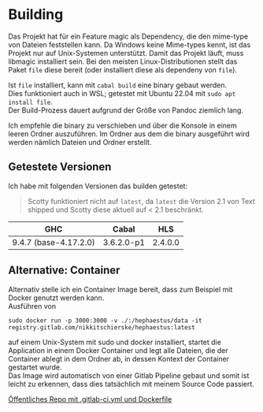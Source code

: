 # Building
Das Projekt hat für ein Feature magic als Dependency, die den mime-type von Dateien feststellen kann. Da Windows keine Mime-types kennt, ist das Projekt nur auf Unix-Systemen unterstützt.
Damit das Projekt läuft, muss libmagic installiert sein. Bei den meisten Linux-Distributionen stellt das Paket `file` diese bereit (oder installiert diese als dependeny von `file`).

Ist `file` installiert, kann mit `cabal build` eine binary gebaut werden.  
Dies funktioniert auch in WSL; getestet mit Ubuntu 22.04 mit `sudo apt install file`.  
Der Build-Prozess dauert aufgrund der Größe von Pandoc ziemlich lang.

Ich empfehle die binary zu verschieben und über die Konsole in einem leeren Ordner auszuführen.
Im Ordner aus dem die binary ausgeführt wird werden nämlich Dateien und Ordner erstellt.

## Getestete Versionen
Ich habe mit folgenden Versionen das builden getestet:
> Scotty funktioniert nicht auf `latest`, da `latest` die Version 2.1 von Text shipped und Scotty diese aktuell auf < 2.1 beschränkt.

|GHC|Cabal|HLS|
|--|--|--|
|9.4.7 (base-4.17.2.0)|3.6.2.0-p1|2.4.0.0|


## Alternative: Container
Alternativ stelle ich ein Container Image bereit, dass zum Beispiel mit Docker genutzt werden kann.  
Ausführen von

`sudo docker run -p 3000:3000 -v ./:/hephaestus/data -it registry.gitlab.com/nikkitschierske/hephaestus:latest`

auf einem Unix-System mit sudo und docker installiert, startet die Application in einem Docker Container und legt alle Dateien, die der Container ablegt in dem Ordner ab, in dessen Kontext der Container gestartet wurde.  
Das Image wird automatisch von einer Gitlab Pipeline gebaut und somit ist leicht zu erkennen, dass dies tatsächlich mit meinem Source Code passiert.

[Öffentliches Repo mit .gitlab-ci.yml und Dockerfile](https://gitlab.com/nikkitschierske/hephaestus)